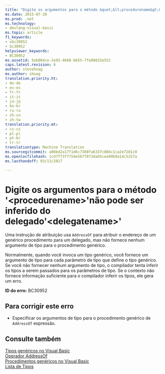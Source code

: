 ```yaml
---
title: "Digite os argumentos para o método &quot;&lt;procedurename&gt;&quot;não pode ser inferido do delegado&quot;&lt;delegatename&gt;&quot; | Documentos do Microsoft"
ms.date: 2015-07-20
ms.prod: .net
ms.technology:
- devlang-visual-basic
ms.topic: article
f1_keywords:
- vbc30952
- bc30952
helpviewer_keywords:
- BC30952
ms.assetid: 5eb804ce-2e93-4668-b655-7fe00815e552
caps.latest.revision: 6
author: stevehoag
ms.author: shoag
translation.priority.ht:
- de-de
- es-es
- fr-fr
- it-it
- ja-jp
- ko-kr
- ru-ru
- zh-cn
- zh-tw
translation.priority.mt:
- cs-cz
- pl-pl
- pt-br
- tr-tr
translationtype: Machine Translation
ms.sourcegitcommit: a06bd2a17f1d6c7308fa6337c866c1ca2e7281c0
ms.openlocfilehash: 1cd7ff3ff754e567f873dab5cea99b9a14c5257a
ms.lasthandoff: 03/13/2017

---
```

# <a name="type-arguments-for-method-39ltprocedurenamegt39-could-not-be-inferred-from-the-delegate-39ltdelegatenamegt39"></a>Digite os argumentos para o método '&lt;procedurename&gt;'não pode ser inferido do delegado'&lt;delegatename&gt;'
Uma instrução de atribuição usa `AddressOf` para atribuir o endereço de um genérico procedimento para um delegado, mas não fornece nenhum argumento de tipo para o procedimento genérico.  
  
 Normalmente, quando você invoca um tipo genérico, você fornece um argumento de tipo para cada parâmetro de tipo que define o tipo genérico. Se você não fornecer nenhum argumento de tipo, o compilador tenta inferir os tipos a serem passados para os parâmetros de tipo. Se o contexto não fornece informação suficiente para o compilador inferir os tipos, ele gera um erro.  
  
 **ID do erro:** BC30952  
  
## <a name="to-correct-this-error"></a>Para corrigir este erro  
  
-   Especificar os argumentos de tipo para o procedimento genérico de `AddressOf` expressão.  
  
## <a name="see-also"></a>Consulte também  
 [Tipos genéricos no Visual Basic](../../visual-basic/programming-guide/language-features/data-types/generic-types.md)   
 [Operador AddressOf](../../visual-basic/language-reference/operators/addressof-operator.md)   
 [Procedimentos genéricos no Visual Basic](../../visual-basic/programming-guide/language-features/data-types/generic-procedures.md)   
 [Lista de Tipos](../../visual-basic/language-reference/statements/type-list.md)
